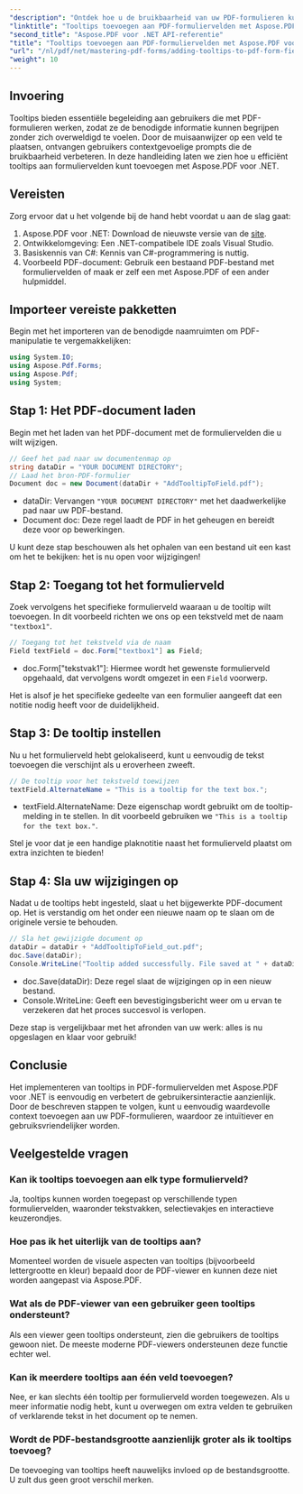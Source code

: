 ```yaml
---
"description": "Ontdek hoe u de bruikbaarheid van uw PDF-formulieren kunt verbeteren door informatieve tooltips toe te voegen aan formuliervelden met Aspose.PDF voor .NET. Deze stapsgewijze handleiding leidt u door het proces."
"linktitle": "Tooltips toevoegen aan PDF-formuliervelden met Aspose.PDF voor .NET"
"second_title": "Aspose.PDF voor .NET API-referentie"
"title": "Tooltips toevoegen aan PDF-formuliervelden met Aspose.PDF voor .NET"
"url": "/nl/pdf/net/mastering-pdf-forms/adding-tooltips-to-pdf-form-fields/"
"weight": 10
---
```


## Invoering

Tooltips bieden essentiële begeleiding aan gebruikers die met PDF-formulieren werken, zodat ze de benodigde informatie kunnen begrijpen zonder zich overweldigd te voelen. Door de muisaanwijzer op een veld te plaatsen, ontvangen gebruikers contextgevoelige prompts die de bruikbaarheid verbeteren. In deze handleiding laten we zien hoe u efficiënt tooltips aan formuliervelden kunt toevoegen met Aspose.PDF voor .NET.

## Vereisten

Zorg ervoor dat u het volgende bij de hand hebt voordat u aan de slag gaat:

1. Aspose.PDF voor .NET: Download de nieuwste versie van de [site](https://releases.aspose.com/pdf/net/).
2. Ontwikkelomgeving: Een .NET-compatibele IDE zoals Visual Studio.
3. Basiskennis van C#: Kennis van C#-programmering is nuttig.
4. Voorbeeld PDF-document: Gebruik een bestaand PDF-bestand met formuliervelden of maak er zelf een met Aspose.PDF of een ander hulpmiddel.

## Importeer vereiste pakketten

Begin met het importeren van de benodigde naamruimten om PDF-manipulatie te vergemakkelijken:

```csharp
using System.IO;
using Aspose.Pdf.Forms;
using Aspose.Pdf;
using System;
```

## Stap 1: Het PDF-document laden

Begin met het laden van het PDF-document met de formuliervelden die u wilt wijzigen.

```csharp
// Geef het pad naar uw documentenmap op
string dataDir = "YOUR DOCUMENT DIRECTORY";
// Laad het bron-PDF-formulier
Document doc = new Document(dataDir + "AddTooltipToField.pdf");
```

- dataDir: Vervangen `"YOUR DOCUMENT DIRECTORY"` met het daadwerkelijke pad naar uw PDF-bestand.
- Document doc: Deze regel laadt de PDF in het geheugen en bereidt deze voor op bewerkingen.

U kunt deze stap beschouwen als het ophalen van een bestand uit een kast om het te bekijken: het is nu open voor wijzigingen!

## Stap 2: Toegang tot het formulierveld

Zoek vervolgens het specifieke formulierveld waaraan u de tooltip wilt toevoegen. In dit voorbeeld richten we ons op een tekstveld met de naam `"textbox1"`.

```csharp
// Toegang tot het tekstveld via de naam
Field textField = doc.Form["textbox1"] as Field;
```

- doc.Form["tekstvak1"]: Hiermee wordt het gewenste formulierveld opgehaald, dat vervolgens wordt omgezet in een `Field` voorwerp. 

Het is alsof je het specifieke gedeelte van een formulier aangeeft dat een notitie nodig heeft voor de duidelijkheid.

## Stap 3: De tooltip instellen

Nu u het formulierveld hebt gelokaliseerd, kunt u eenvoudig de tekst toevoegen die verschijnt als u eroverheen zweeft.

```csharp
// De tooltip voor het tekstveld toewijzen
textField.AlternateName = "This is a tooltip for the text box.";
```

- textField.AlternateName: Deze eigenschap wordt gebruikt om de tooltip-melding in te stellen. In dit voorbeeld gebruiken we `"This is a tooltip for the text box."`.

Stel je voor dat je een handige plaknotitie naast het formulierveld plaatst om extra inzichten te bieden!

## Stap 4: Sla uw wijzigingen op

Nadat u de tooltips hebt ingesteld, slaat u het bijgewerkte PDF-document op. Het is verstandig om het onder een nieuwe naam op te slaan om de originele versie te behouden.

```csharp
// Sla het gewijzigde document op
dataDir = dataDir + "AddTooltipToField_out.pdf";
doc.Save(dataDir);
Console.WriteLine("Tooltip added successfully. File saved at " + dataDir);
```

- doc.Save(dataDir): Deze regel slaat de wijzigingen op in een nieuw bestand.
- Console.WriteLine: Geeft een bevestigingsbericht weer om u ervan te verzekeren dat het proces succesvol is verlopen.

Deze stap is vergelijkbaar met het afronden van uw werk: alles is nu opgeslagen en klaar voor gebruik!

## Conclusie

Het implementeren van tooltips in PDF-formuliervelden met Aspose.PDF voor .NET is eenvoudig en verbetert de gebruikersinteractie aanzienlijk. Door de beschreven stappen te volgen, kunt u eenvoudig waardevolle context toevoegen aan uw PDF-formulieren, waardoor ze intuïtiever en gebruiksvriendelijker worden.

## Veelgestelde vragen

### Kan ik tooltips toevoegen aan elk type formulierveld?
Ja, tooltips kunnen worden toegepast op verschillende typen formuliervelden, waaronder tekstvakken, selectievakjes en interactieve keuzerondjes.

### Hoe pas ik het uiterlijk van de tooltips aan?
Momenteel worden de visuele aspecten van tooltips (bijvoorbeeld lettergrootte en kleur) bepaald door de PDF-viewer en kunnen deze niet worden aangepast via Aspose.PDF.

### Wat als de PDF-viewer van een gebruiker geen tooltips ondersteunt?
Als een viewer geen tooltips ondersteunt, zien die gebruikers de tooltips gewoon niet. De meeste moderne PDF-viewers ondersteunen deze functie echter wel.

### Kan ik meerdere tooltips aan één veld toevoegen?
Nee, er kan slechts één tooltip per formulierveld worden toegewezen. Als u meer informatie nodig hebt, kunt u overwegen om extra velden te gebruiken of verklarende tekst in het document op te nemen.

### Wordt de PDF-bestandsgrootte aanzienlijk groter als ik tooltips toevoeg?
De toevoeging van tooltips heeft nauwelijks invloed op de bestandsgrootte. U zult dus geen groot verschil merken.